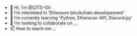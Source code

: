 <!---
CITD-Git/CITD-Git is a ✨ special ✨ repository because its `README.md` (this file) appears on your GitHub profile.
You can click the Preview link to take a look at your changes.
--->

- 👋 Hi, I’m @CITD-Git
- 👀 I’m interested in 'Ethereum blockchain developement'
- 🌱 I’m currently learning 'Python, Etherscan API, Discord.py'
- 💞️ I’m looking to collaborate on ...
- 📫 How to reach me ...


